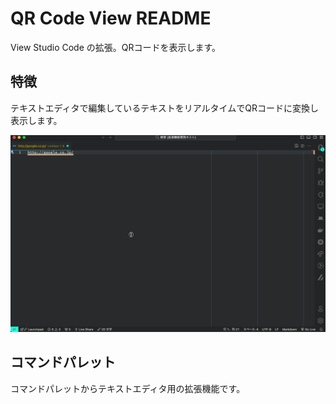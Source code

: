 # QR Code View README

View Studio Code の拡張。QRコードを表示します。

## 特徴

テキストエディタで編集しているテキストをリアルタイムでQRコードに変換し表示します。

![QR Code View](https://github.com/harurow/vscode.ext.harurow.qr-code/blob/main/screenshots/tutorial.gif?raw=true)

## コマンドパレット

コマンドパレットからテキストエディタ用の拡張機能です。

